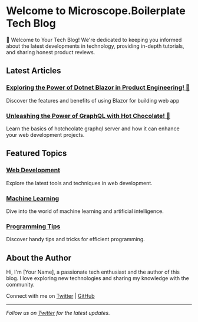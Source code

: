 # Welcome to Microscope.Boilerplate Tech Blog

🚀 Welcome to Your Tech Blog! We're dedicated to keeping you informed about the latest developments in technology, providing in-depth tutorials, and sharing honest product reviews.

## Latest Articles

<!-- Replace the following placeholders with your actual blog post information -->
### [Exploring the Power of Dotnet Blazor in Product Engineering! 🚀](/Blog/blazor)
Discover the features and benefits of using Blazor for building web app

### [Unleashing the Power of GraphQL with Hot Chocolate! 🚀](/Blog/hotchocolate)
Learn the basics of hotchcolate graphql server and how it can enhance your web development projects.

## Featured Topics

<!-- Replace the following placeholders with your actual featured topics -->
### [Web Development](/Blog)
Explore the latest tools and techniques in web development.

### [Machine Learning](/Blog)
Dive into the world of machine learning and artificial intelligence.

### [Programming Tips](/Blog)
Discover handy tips and tricks for efficient programming.

## About the Author

<!-- Replace the following placeholders with your information -->
Hi, I'm [Your Name], a passionate tech enthusiast and the author of this blog. I love exploring new technologies and sharing my knowledge with the community.

Connect with me on [Twitter](https://twitter.com/yourtwitter) | [GitHub](https://github.com/yourgithub)

---

*Follow us on [Twitter](https://twitter.com/yourblogtwitter) for the latest updates.*
